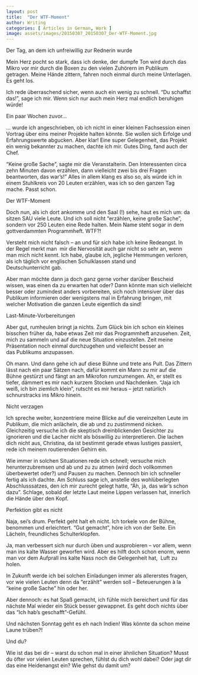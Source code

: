 ```yaml
---
layout: post
title:  "Der WTF-Moment"
author: Writing
categories: [ Articles in German, Work ]
image: assets/images/20150307_20150307_Der-WTF-Moment.jpg
---
```



Der Tag, an dem ich unfreiwillig zur Rednerin wurde

Mein Herz pocht so stark, dass ich denke, der dumpfe Ton wird durch das Mikro vor mir durch die Boxen zu den vielen Zuhörern im Publikum getragen. Meine Hände zittern, fahren noch einmal durch meine Unterlagen. Es geht los.

Ich rede überraschend sicher, wenn auch ein wenig zu schnell. “Du schaffst das!”, sage ich mir. Wenn sich nur auch mein Herz mal endlich beruhigen würde!

Ein paar Wochen zuvor…

… wurde ich angeschrieben, ob ich nicht in einer kleinen Fachsession einen Vortrag über eins meiner Projekte halten könnte. Sie wollen sich Erfolge und Erfahrungswerte abgucken. Aber klar! Eine super Gelegenheit, das Projekt ein wenig bekannter zu machen, dachte ich mir. Gutes Ding, fand auch der Chef.

“Keine große Sache”, sagte mir die Veranstalterin. Den Interessenten circa zehn Minuten davon erzählen, dann vielleicht zwei bis drei Fragen beantworten, das war’s!” Alles in allem klang es also so, als würde ich in einem Stuhlkreis von 20 Leuten erzählen, was ich so den ganzen Tag mache. Passt schon.

Der WTF-Moment

Doch nun, als ich dort ankomme und den Saal (!) sehe, haut es mich um: da sitzen SAU viele Leute. Und ich soll nicht “erzählen, keine große Sache”, sondern vor 250 Leuten eine Rede halten. Mein Name steht sogar in dem gottverdammten Programmheft. WTF?!

Versteht mich nicht falsch – an und für sich habe ich keine Redeangst. In der Regel merkt man  mir die Nervosität auch gar nicht so sehr an, wenn man mich nicht kennt. Ich habe, glaube ich, jegliche Hemmungen verloren, als ich täglich vor englischen Schulklassen stand und Deutschunterricht gab.

Aber man möchte dann ja doch ganz gerne vorher darüber Bescheid wissen, was einen da zu erwarten hat oder? Dann könnte man sich vielleicht besser oder zumindest anders vorbereiten, sich noch intensiver über das Publikum informieren oder wenigstens mal in Erfahrung bringen, mit welcher Motivation die ganzen Leute eigentlich da sind!

Last-Minute-Vorbereitungen

Aber gut, rumheulen bringt ja nichts. Zum Glück bin ich schon ein kleines bisschen früher da, habe etwas Zeit mir das Programmheft anzusehen. Zeit, mich zu sammeln und auf die neue Situation einzustellen. Zeit meine Präsentation noch einmal durchzugehen und vielleicht besser an das Publikums anzupassen.

Oh mann. Und dann gehe ich auf diese Bühne und trete ans Pult. Das Zittern lässt nach ein paar Sätzen nach, dafür kommt ein Mann zu mir auf die Bühne gestürzt und fängt an am Mikrofon rumzumengen. Ah, er stellt es tiefer, dämmert es mir nach kurzem Stocken und Nachdenken. “Jaja ich weiß, ich bin ziemlich klein”, rutscht es mir heraus – jetzt natürlich schnurstracks ins Mikro hinein.

Nicht verzagen

Ich spreche weiter, konzentriere meine Blicke auf die vereinzelten Leute im Publikum, die mich anlächeln, die ab und zu zustimmend nicken. Gleichzeitig versuche ich die skeptisch dreinblickenden Gesichter zu ignorieren und die Lacher nicht als böswillig zu interpretieren. Die lachen dich nicht aus, Christina, da ist bestimmt gerade etwas lustiges passiert, rede ich meinem routierenden Gehirn ein.

Wie immer in solchen Situationen rede ich schnell; versuche mich herunterzubremsen und ab und zu zu atmen (wird doch vollkommen überbewertet oder?) und Pausen zu machen. Dennoch bin ich schneller fertig als ich dachte. Am Schluss sage ich, anstelle des wohlüberlegten Abschlusssatzes, den ich mir zurecht gelegt hatte, “Äh, ja, das wär’s schon dazu”. Schlage, sobald der letzte Laut meine Lippen verlassen hat, innerlich die Hände über den Kopf.

Perfektion gibt es nicht

Naja, sei’s drum. Perfekt geht halt eh nicht. Ich torkele von der Bühne, benommen und erleichtert. “Gut gemacht”, höre ich von der Seite. Ein Lächeln, freundliches Schulterklopfen.

Ja, man verbessert sich nur durch üben und ausprobieren – vor allem, wenn man ins kalte Wasser geworfen wird. Aber es hilft doch schon enorm, wenn man vor dem Aufprall ins kalte Nass noch die Gelegenheit hat,  Luft zu holen.

In Zukunft werde ich bei solchen Einladungen immer als allererstes fragen, vor wie vielen Leuten denn da “erzählt” werden soll – Beteuerungen à la “keine große Sache” hin oder her.

Aber dennoch: es hat Spaß gemacht, ich fühle mich bereichert und für das nächste Mal wieder ein Stück besser gewappnet. Es geht doch nichts über das “Ich hab’s geschafft”-Gefühl.

Und nächsten Sonntag geht es eh nach Indien! Was könnte da schon meine Laune trüben?!

Und du?

Wie ist das bei dir – warst du schon mal in einer ähnlichen Situation? Musst du öfter vor vielen Leuten sprechen, fühlst du dich wohl dabei? Oder jagt dir das eine Heidenangst ein? Wie gehst du damit um?

 

 

